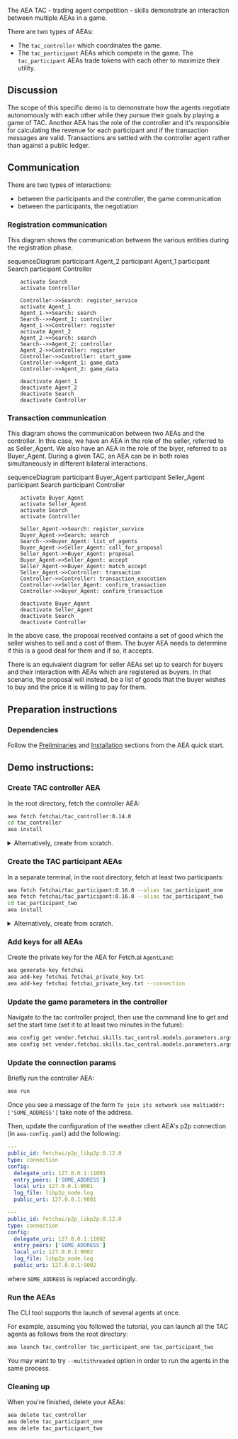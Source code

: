 The AEA TAC - trading agent competition - skills demonstrate an interaction between multiple AEAs in a game.

There are two types of AEAs:

* The `tac_controller` which coordinates the game.
* The `tac_participant` AEAs which compete in the game. The `tac_participant` AEAs trade tokens with each other to maximize their utility.

## Discussion

The scope of this specific demo is to demonstrate how the agents negotiate autonomously with each other while they pursue their goals by playing a game of TAC. Another AEA has the role of the controller and it's responsible for calculating the revenue for each participant and if the transaction messages are valid. Transactions are settled with the controller agent rather than against a public ledger.

## Communication

There are two types of interactions:
- between the participants and the controller, the game communication
- between the participants, the negotiation

### Registration communication

This diagram shows the communication between the various entities during the registration phase. 

<div class="mermaid">
    sequenceDiagram
        participant Agent_2
        participant Agent_1
        participant Search
        participant Controller
    
        activate Search
        activate Controller
        
        Controller->>Search: register_service
        activate Agent_1
        Agent_1->>Search: search
        Search-->>Agent_1: controller
        Agent_1->>Controller: register
        activate Agent_2
        Agent_2->>Search: search
        Search-->>Agent_2: controller
        Agent_2->>Controller: register
        Controller->>Controller: start_game
        Controller->>Agent_1: game_data
        Controller->>Agent_2: game_data
        
        deactivate Agent_1
        deactivate Agent_2
        deactivate Search
        deactivate Controller
</div>

### Transaction communication

This diagram shows the communication between two AEAs and the controller. In this case, we have an AEA in the role of the seller, referred to as Seller_Agent. We also have an AEA in the role of the biyer, referred to as Buyer_Agent. During a given TAC, an AEA can be in both roles simultaneously in different bilateral interactions.

<div class="mermaid">
    sequenceDiagram
        participant Buyer_Agent
        participant Seller_Agent
        participant Search
        participant Controller
    
        activate Buyer_Agent
        activate Seller_Agent
        activate Search
        activate Controller
        
        Seller_Agent->>Search: register_service
        Buyer_Agent->>Search: search
        Search-->>Buyer_Agent: list_of_agents
        Buyer_Agent->>Seller_Agent: call_for_proposal
        Seller_Agent->>Buyer_Agent: proposal
        Buyer_Agent->>Seller_Agent: accept
        Seller_Agent->>Buyer_Agent: match_accept
        Seller_Agent->>Controller: transaction
        Controller->>Controller: transaction_execution
        Controller->>Seller_Agent: confirm_transaction
        Controller->>Buyer_Agent: confirm_transaction
        
        deactivate Buyer_Agent
        deactivate Seller_Agent
        deactivate Search
        deactivate Controller

</div>

In the above case, the proposal received contains a set of good which the seller wishes to sell and a cost of them. The buyer AEA needs to determine if this is a good deal for them and if so, it accepts.

There is an equivalent diagram for seller AEAs set up to search for buyers and their interaction with AEAs which are registered as buyers. In that scenario, the proposal will instead, be a list of goods that the buyer wishes to buy and the price it is willing to pay for them.   


## Preparation instructions

### Dependencies

Follow the <a href="../quickstart/#preliminaries">Preliminaries</a> and <a href="../quickstart/#installation">Installation</a> sections from the AEA quick start.

## Demo instructions:

### Create TAC controller AEA

In the root directory, fetch the controller AEA:
``` bash
aea fetch fetchai/tac_controller:0.14.0
cd tac_controller
aea install
```

<details><summary>Alternatively, create from scratch.</summary>
<p>

The following steps create the controller from scratch:
``` bash
aea create tac_controller
cd tac_controller
aea add connection fetchai/p2p_libp2p:0.12.0
aea add connection fetchai/soef:0.13.0
aea add connection fetchai/ledger:0.9.0
aea add skill fetchai/tac_control:0.11.0
aea install
aea config set agent.default_connection fetchai/p2p_libp2p:0.12.0
aea config set agent.default_ledger fetchai
```

In `tac_controller/aea-config.yaml` add 
``` yaml
default_routing:
  fetchai/oef_search:0.10.0: fetchai/soef:0.13.0
```

</p>
</details>

### Create the TAC participant AEAs

In a separate terminal, in the root directory, fetch at least two participants:
``` bash
aea fetch fetchai/tac_participant:0.16.0 --alias tac_participant_one
aea fetch fetchai/tac_participant:0.16.0 --alias tac_participant_two
cd tac_participant_two
aea install
```

<details><summary>Alternatively, create from scratch.</summary>
<p>

In a separate terminal, in the root directory, create at least two tac participant AEAs:
``` bash
aea create tac_participant_one
aea create tac_participant_two
```

Build participant one:
``` bash
cd tac_participant_one
aea add connection fetchai/p2p_libp2p:0.12.0
aea add connection fetchai/soef:0.13.0
aea add connection fetchai/ledger:0.9.0
aea add skill fetchai/tac_participation:0.13.0
aea add skill fetchai/tac_negotiation:0.14.0
aea install
aea config set agent.default_connection fetchai/p2p_libp2p:0.12.0
aea config set agent.default_ledger fetchai
```

In `tac_participant_one/aea-config.yaml` add 
``` yaml
default_routing:
  fetchai/ledger_api:0.7.0: fetchai/ledger:0.9.0
  fetchai/oef_search:0.10.0: fetchai/soef:0.13.0
```

Then, build participant two:
``` bash
cd tac_participant_two
aea add connection fetchai/p2p_libp2p:0.12.0
aea add connection fetchai/soef:0.13.0
aea add connection fetchai/ledger:0.9.0
aea add skill fetchai/tac_participation:0.13.0
aea add skill fetchai/tac_negotiation:0.14.0
aea install
aea config set agent.default_connection fetchai/p2p_libp2p:0.12.0
aea config set agent.default_ledger fetchai
```

In `tac_participant_two/aea-config.yaml` add 
``` yaml
default_routing:
  fetchai/ledger_api:0.7.0: fetchai/ledger:0.9.0
  fetchai/oef_search:0.10.0: fetchai/soef:0.13.0
```

</p>
</details>

### Add keys for all AEAs

Create the private key for the AEA for Fetch.ai `AgentLand`:
``` bash
aea generate-key fetchai
aea add-key fetchai fetchai_private_key.txt
aea add-key fetchai fetchai_private_key.txt --connection
```

### Update the game parameters in the controller

Navigate to the tac controller project, then use the command line to get and set the start time (set it to at least two minutes in the future):

``` bash
aea config get vendor.fetchai.skills.tac_control.models.parameters.args.registration_start_time
aea config set vendor.fetchai.skills.tac_control.models.parameters.args.registration_start_time '01 01 2020  00:01'
```

### Update the connection params

Briefly run the controller AEA:

``` bash
aea run
```

Once you see a message of the form `To join its network use multiaddr: ['SOME_ADDRESS']` take note of the address.

Then, update the configuration of the weather client AEA's p2p connection (in `aea-config.yaml`) add the following:

``` yaml
---
public_id: fetchai/p2p_libp2p:0.12.0
type: connection
config:
  delegate_uri: 127.0.0.1:11001
  entry_peers: ['SOME_ADDRESS']
  local_uri: 127.0.0.1:9001
  log_file: libp2p_node.log
  public_uri: 127.0.0.1:9001
```

``` yaml
---
public_id: fetchai/p2p_libp2p:0.12.0
type: connection
config:
  delegate_uri: 127.0.0.1:11002
  entry_peers: ['SOME_ADDRESS']
  local_uri: 127.0.0.1:9002
  log_file: libp2p_node.log
  public_uri: 127.0.0.1:9002
```

where `SOME_ADDRESS` is replaced accordingly.

### Run the AEAs

The CLI tool supports the launch of several agents
at once.

For example, assuming you followed the tutorial, you
can launch all the TAC agents as follows from the root directory:
``` bash
aea launch tac_controller tac_participant_one tac_participant_two
```

You may want to try `--multithreaded`
option in order to run the agents
in the same process.

### Cleaning up

When you're finished, delete your AEAs:
``` bash
aea delete tac_controller
aea delete tac_participant_one
aea delete tac_participant_two
```